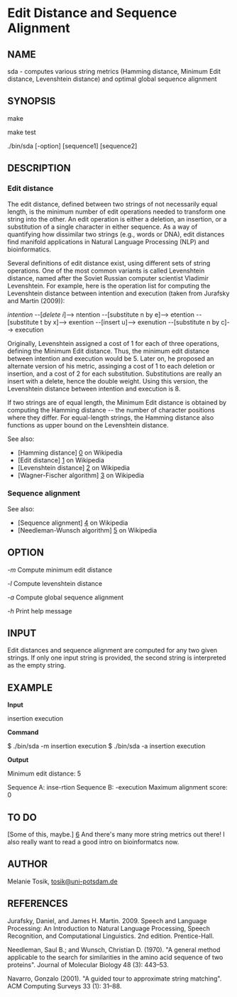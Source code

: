 Edit Distance and Sequence Alignment
====================================

NAME
----

sda - computes various string metrics (Hamming distance, Minimum Edit distance, Levenshtein distance) and optimal global sequence alignment

SYNOPSIS
--------

make

make test

./bin/sda [-option] [sequence1] [sequence2]

DESCRIPTION
-----------

### Edit distance

The edit distance, defined between two strings of not necessarily equal length, is the minimum number of edit operations needed to transform one string into the other. An edit operation is either a deletion, an insertion, or a substitution of a single character in either sequence. As a way of quantifying how dissimilar two strings (e.g., words or DNA), edit distances find manifold applications in Natural Language Processing (NLP) and bioinformatics.

Several definitions of edit distance exist, using different sets of string operations. One of the most common variants is called Levenshtein distance, named after the Soviet Russian computer scientist Vladimir Levenshtein. For example, here is the operation list for computing the Levenshtein distance between intention and execution (taken from Jurafsky and Martin (2009)):

*intention* --[_delete i_]--> ntention --[substitute n by e]--> etention --[substitute t by x]--> exention --[insert u]--> exenution --[substitute n by c]--> execution

Originally, Levenshtein assigned a cost of 1 for each of three operations, defining the Minimum Edit distance. Thus, the minimum edit distance between intention and execution would be 5. Later on, he proposed an alternate version of his metric, assinging a cost of 1 to each deletion or insertion, and a cost of 2 for each substitution. Substitutions are really an insert with a delete, hence the double weight. Using this version, the Levenshtein distance between intention and execution is 8.

If two strings are of equal length, the Minimum Edit distance is obtained by computing the Hamming distance -- the number of character positions where they differ. For equal-length strings, the Hamming distance also functions as upper bound on the Levenshtein distance.

See also: 

- [Hamming distance] [0] on Wikipedia
- [Edit distance] [1] on Wikipedia
- [Levenshtein distance] [2] on Wikipedia
- [Wagner-Fischer algorithm] [3] on Wikipedia

### Sequence alignment

See also: 

- [Sequence alignment] [4] on Wikipedia
- [Needleman-Wunsch algorithm] [5] on Wikipedia


OPTION
------

*-m*   Compute minimum edit distance

*-l*   Compute levenshtein distance

*-a*   Compute global sequence alignment

*-h*   Print help message

INPUT
-----

Edit distances and sequence alignment are computed for any two given strings. If only one input string is provided, the second string is interpreted as the empty string.


EXAMPLE
-------

**Input**

insertion execution

**Command**

  $ ./bin/sda -m insertion execution
  $ ./bin/sda -a insertion execution
    
**Output**

  Minimum edit distance: 5
  
  Sequence A: inse-rtion
  Sequence B: -execution
  Maximum alignment score: 0

TO DO
-----

[Some of this, maybe.] [6] And there's many more string metrics out there! I also really want to read a good intro on bioinformatcs now.

AUTHOR
------

Melanie Tosik, tosik@uni-potsdam.de

REFERENCES
----------

Jurafsky, Daniel, and James H. Martin. 2009. Speech and Language Processing: An Introduction to Natural Language Processing, Speech Recognition, and Computational Linguistics. 2nd edition. Prentice-Hall.

Needleman, Saul B.; and Wunsch, Christian D. (1970). "A general method applicable to the search for similarities in the amino acid sequence of two proteins". Journal of Molecular Biology 48 (3): 443–53.

Navarro, Gonzalo (2001). "A guided tour to approximate string matching". ACM Computing Surveys 33 (1): 31–88.

[0]: https://en.wikipedia.org/wiki/Hamming_distance
[1]: https://en.wikipedia.org/wiki/Edit_distance
[2]: https://en.wikipedia.org/wiki/Levenshtein_distance
[3]: https://en.wikipedia.org/wiki/Wagner%E2%80%93Fischer_algorithm
[4]: https://en.wikipedia.org/wiki/Sequence_alignment
[5]: https://en.wikipedia.org/wiki/Needleman%E2%80%93Wunsch_algorithm
[6]: https://en.wikipedia.org/wiki/Wagner%E2%80%93Fischer_algorithm#Possible_modifications